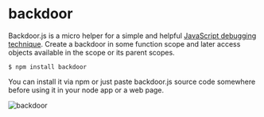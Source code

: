 backdoor
========

Backdoor.js is a micro helper for a simple and helpful [JavaScript debugging technique](http://dm.gl/2014/11/14/JavaScript-backdoor-debugging/). Create a backdoor in some function scope and later access objects available in the scope or its parent scopes.

```
$ npm install backdoor
```
You can install it via npm or just paste backdoor.js source code somewhere before using it in your node app or a web page.

![backdoor](https://cloud.githubusercontent.com/assets/979966/5041806/aca662ce-6c15-11e4-90d8-016b26a3ce6c.png)
